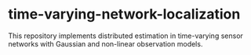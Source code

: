 # time-varying-network-localization
This repository implements distributed estimation in time-varying sensor networks with Gaussian and non-linear observation models.
